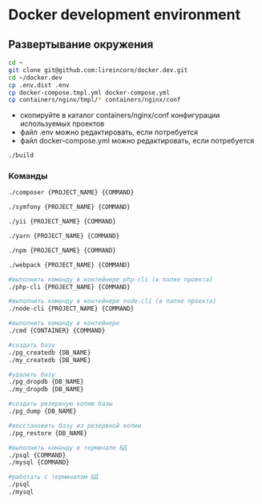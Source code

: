# Docker development environment

## Развертывание окружения

``` bash
cd ~
git clone git@github.com:lireincore/docker.dev.git
cd ~/docker.dev
cp .env.dist .env
cp docker-compose.tmpl.yml docker-compose.yml
cp containers/nginx/tmpl/* containers/nginx/conf
```

- скопируйте в каталог containers/nginx/conf конфигурации используемых проектов
- файл .env можно редактировать, если потребуется
- файл docker-compose.yml можно редактировать, если потребуется

``` bash
./build
```

### Команды

``` bash
./composer {PROJECT_NAME} {COMMAND}

./symfony {PROJECT_NAME} {COMMAND}

./yii {PROJECT_NAME} {COMMAND}

./yarn {PROJECT_NAME} {COMMAND}

./npm {PROJECT_NAME} {COMMAND}

./webpack {PROJECT_NAME} {COMMAND}

#выполнить команду в контейнере php-cli (в папке проекта)
./php-cli {PROJECT_NAME} {COMMAND}

#выполнить команду в контейнере node-cli (в папке проекта)
./node-cli {PROJECT_NAME} {COMMAND}

#выполнить команду в контейнере
./cmd {CONTAINER} {COMMAND}

#создать базу
./pg_createdb {DB_NAME}
./my_createdb {DB_NAME}

#удалить базу
./pg_dropdb {DB_NAME}
./my_dropdb {DB_NAME}

#создать резервную копию базы
./pg_dump {DB_NAME}

#восстановить базу из резервной копии
./pg_restore {DB_NAME}

#выполнить команду в терминале БД
./psql {COMMAND}
./mysql {COMMAND}

#работать с терминалом БД
./psql
./mysql
```